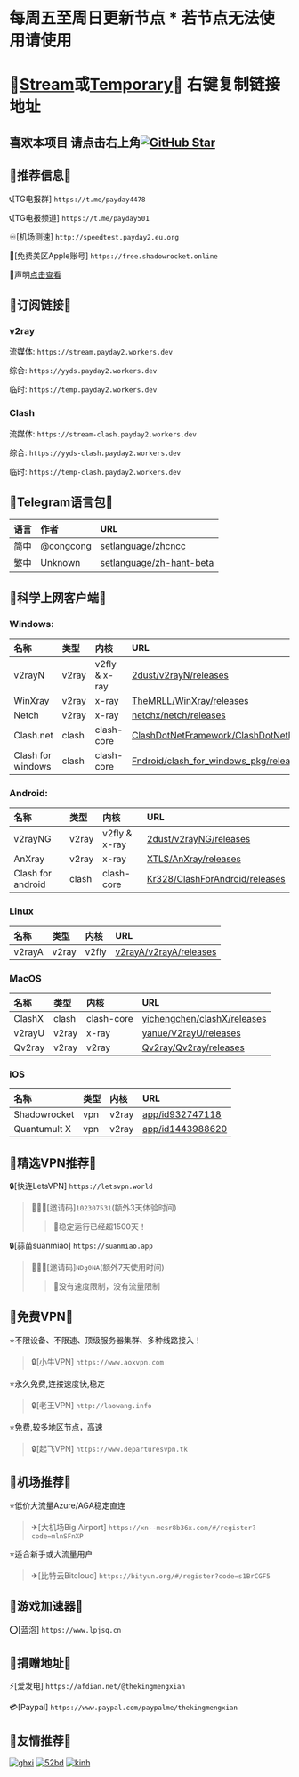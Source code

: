 # 每周五至周日更新节点 * 若节点无法使用请使用

# 🤜[Stream](https://stream.payday2.workers.dev)或[Temporary](https://temp.payday2.workers.dev)🤛 右键复制链接地址

## 喜欢本项目 请点击右上角[![GitHub Star](https://img.shields.io/github/stars/ThekingMX1998/free-v2ray-code.svg?style=flat-square&label=Star&color=00ADD8&logo=github)](https://github.com/ThekingMX1998/free-v2ray-code/)

## 📢推荐信息📢

📞[TG电报群] `https://t.me/payday4478`

📞[TG电报频道] `https://t.me/payday501`

♾️[机场测速] `http://speedtest.payday2.eu.org`

🧰[免费美区Apple账号] `https://free.shadowrocket.online`

📛声明[点击查看](https://github.com/ThekingMX1998/free-v2ray-code/blob/none/README.md)


## 📢订阅链接📢

### v2ray

流媒体: `https://stream.payday2.workers.dev`

综合: `https://yyds.payday2.workers.dev`

临时: `https://temp.payday2.workers.dev`


### Clash

流媒体: `https://stream-clash.payday2.workers.dev`

综合: `https://yyds-clash.payday2.workers.dev`

临时: `https://temp-clash.payday2.workers.dev`


## 📢Telegram语言包📢

| 语言| 作者| URL|
| :--- | :--- | :--- |
| 简中 |@congcong | [setlanguage/zhcncc](https://t.me/setlanguage/zhcncc) |
| 繁中 |Unknown | [setlanguage/zh-hant-beta](https://t.me/setlanguage/zh-hant-beta) |


## 📢科学上网客户端📢 

### Windows:

| 名称| 类型| 内核| URL|
| :--- | :--- | :--- | :--- |
| v2rayN | v2ray | v2fly & x-ray | [2dust/v2rayN/releases](https://github.com/2dust/v2rayN/releases) |
| WinXray | v2ray | x-ray | [TheMRLL/WinXray/releases](https://github.com/TheMRLL/WinXray/releases) |
| Netch | v2ray | x-ray | [netchx/netch/releases](https://github.com/netchx/netch/releases) |
| Clash.net | clash | clash-core | [ClashDotNetFramework/ClashDotNetFramework/releases](https://github.com/ClashDotNetFramework/ClashDotNetFramework/releases) |
| Clash for windows | clash | clash-core | [Fndroid/clash_for_windows_pkg/releases](https://github.com/Fndroid/clash_for_windows_pkg/releases) |


### Android:

| 名称| 类型| 内核| URL|
| :--- | :--- | :--- | :--- |
| v2rayNG | v2ray | v2fly & x-ray | [2dust/v2rayNG/releases](https://github.com/2dust/v2rayNG/releases) |
| AnXray | v2ray | x-ray | [XTLS/AnXray/releases](https://github.com/XTLS/AnXray/releases) |
| Clash for android | clash | clash-core | [Kr328/ClashForAndroid/releases](https://github.com/Kr328/ClashForAndroid/releases) |


### Linux
| 名称| 类型| 内核| URL|
| :--- | :--- | :--- | :--- |
| v2rayA | v2ray | v2fly | [v2rayA/v2rayA/releases](https://github.com/v2rayA/v2rayA/releases) |


### MacOS

| 名称| 类型| 内核| URL|
| :--- | :--- | :--- | :--- |
| ClashX | clash | clash-core | [yichengchen/clashX/releases](https://github.com/yichengchen/clashX/releases) |
| v2rayU | v2ray | x-ray | [yanue/V2rayU/releases](https://github.com/yanue/V2rayU/releases) |
| Qv2ray | v2ray | v2ray | [Qv2ray/Qv2ray/releases](https://github.com/Qv2ray/Qv2ray/releases) |


### iOS

| 名称| 类型| 内核| URL|
| :--- | :--- | :--- | :--- |
| Shadowrocket | vpn | v2ray | [app/id932747118](https://apps.apple.com/us/app/id932747118) |
| Quantumult X | vpn | v2ray | [app/id1443988620](https://apps.apple.com/us/app/id1443988620) |


## 📢精选VPN推荐📢 

🔒[快连LetsVPN] `https://letsvpn.world`
>🧑‍🤝‍🧑[邀请码]`102307531`(额外3天体验时间)
>>🚀稳定运行已经超1500天！

🔒[蒜苗suanmiao] `https://suanmiao.app`
>🧑‍🤝‍🧑[邀请码]`NDg0NA`(额外7天使用时间)
>>🚀没有速度限制，没有流量限制

## 📢免费VPN📢 

⭐不限设备、不限速、顶级服务器集群、多种线路接入！
>🔒[小牛VPN] `https://www.aoxvpn.com`

⭐永久免费,连接速度快,稳定
>🔒[老王VPN] `http://laowang.info`

⭐免费,较多地区节点，高速
>🔒[起飞VPN] `https://www.departuresvpn.tk`

## 📢机场推荐📢 

⭐低价大流量Azure/AGA稳定直连
>✈[大机场Big Airport] `https://xn--mesr8b36x.com/#/register?code=mlnSFnXP`

⭐适合新手或大流量用户
>✈[比特云Bitcloud] `https://bityun.org/#/register?code=s1BrCGF5`

## 📢游戏加速器📢 

⭕[蓝泡] `https://www.lpjsq.cn`

## 📢捐赠地址📢 

⚡[爱发电] `https://afdian.net/@thekingmengxian`

💳[Paypal] `https://www.paypal.com/paypalme/thekingmengxian`

## 📢友情推荐📢 

[![ghxi](https://github.com/ThekingMX1998/free-v2ray-code/raw/master/Image/ghboke-logo.png)](https://ghxi.com)
[![52bd](https://github.com/ThekingMX1998/free-v2ray-code/raw/master/Image/52bd-logo.png)](https://www.52bd.net)
[![kinh](https://github.com/ThekingMX1998/free-v2ray-code/raw/master/Image/kinh-Logo.png)](https://kinh.cc/)

